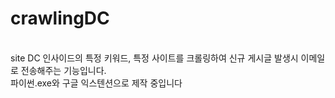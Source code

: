 # crawlingDC

<br>
site DC 인사이드의 특정 키워드, 특정 사이트를 크롤링하여 신규 게시글 발생시 이메일로 전송해주는 기능입니다.
<br>
파이썬.exe와 구글 익스텐션으로 제작 중입니다
